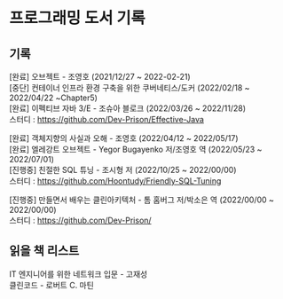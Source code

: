 # 프로그래밍 도서 기록

## 기록
[완료] 오브젝트 - 조영호 (2021/12/27 ~ 2022-02-21)<br>
[중단] 컨테이너 인프라 환경 구축을 위한 쿠버네티스/도커 (2022/02/18 ~ 2022/04/22 ~Chapter5)<br>
[완료] 이펙티브 자바 3/E - 조슈아 블로크 (2022/03/26 ~ 2022/11/28)<br>
스터디 : https://github.com/Dev-Prison/Effective-Java <br>

[완료] 객체지향의 사실과 오해 - 조영호 (2022/04/12 ~ 2022/05/17)<br>
[완료] 엘레강트 오브젝트 - Yegor Bugayenko 저/조영호 역 (2022/05/23 ~ 2022/07/01)<br>
[진행중] 친절한 SQL 튜닝 - 조시형 저 (2022/10/25 ~ 2022/00/00)<br>
스터디 : https://github.com/Hoontudy/Friendly-SQL-Tuning <br>

[진행중] 만들면서 배우는 클린아키텍처 - 톰 홈버그 저/박소은 역 (2022/00/00 ~ 2022/00/00)<br>
스터디 : https://github.com/Dev-Prison/ <br>

## 읽을 책 리스트
IT 엔지니어를 위한 네트워크 입문 - 고재성<br>
클린코드 - 로버트 C. 마틴<br>
